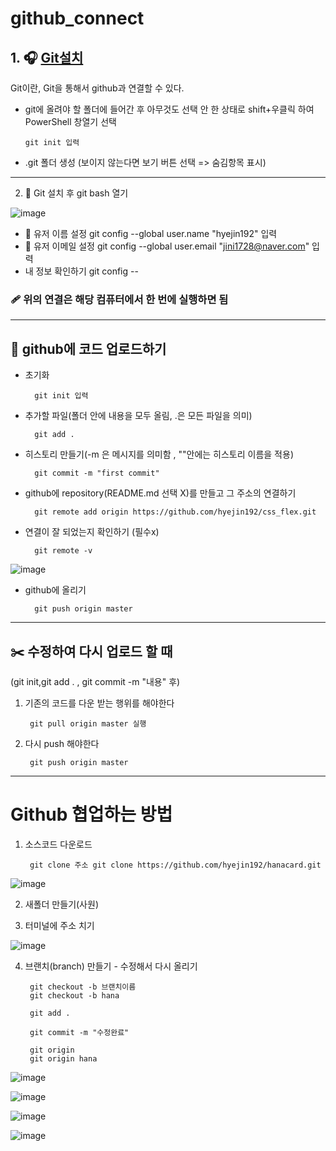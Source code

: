 # github_connect


## 1. 🎧 [Git설치](https://git-scm.com/download/win)
Git이란, Git을 통해서 github과 연결할 수 있다.
- git에 올려야 할 폴더에 들어간 후 아무것도 선택 안 한 상태로 shift+우클릭 하여 PowerShell 창열기 선택
        
      git init 입력
- .git 폴더 생성 (보이지 않는다면 보기 버튼 선택 => 숨김항목 표시)
- ---------------------
2. 🍰 Git 설치 후 git bash 열기

![image](https://user-images.githubusercontent.com/129017064/235417884-d534f35f-bd68-46fa-9628-250c06c43121.png)
* 📛 유저 이름 설정
        git config --global  user.name "hyejin192" 입력
* 📧 유저 이메일 설정
        git config --global user.email "jini1728@naver.com" 입력
* 내 정보 확인하기
        git config --

### 🩹 위의 연결은 해당 컴퓨터에서 한 번에 실행하면 됨
------------------------------------------

## 🎱 github에 코드 업로드하기
- 초기화

        git init 입력
        
- 추가할 파일(폴더 안에 내용을 모두 올림,  .은 모든 파일을 의미)
        
        git add .
        
- 히스토리 만들기(-m 은 메시지를 의미함 , ""안에는 히스토리 이름을 적용)  
        
        git commit -m "first commit"
        
- github에 repository(README.md 선택 X)를 만들고 그 주소의 연결하기
        
        git remote add origin https://github.com/hyejin192/css_flex.git
        
- 연결이 잘 되었는지 확인하기 (필수x)

        git remote -v
        
![image](https://user-images.githubusercontent.com/129017064/235423114-2dcf82d6-157a-4101-b643-38aafb60640b.png)
- github에 올리기

        git push origin master

  
--------------------------------------------------------------
## ✂️ 수정하여 다시 업로드 할 때 
(git init,git add . , git commit -m "내용" 후)
1. 기존의 코드를 다운 받는 행위를 해야한다
 
        git pull origin master 실행
        
2. 다시 push 해야한다

        git push origin master      
        
--------------------------------------------------------------------
# Github 협업하는 방법

1. 소스코드 다운로드 

        git clone 주소 git clone https://github.com/hyejin192/hanacard.git
![image](https://github.com/hyejin192/github_connect/assets/129017064/40923847-800e-4571-bd42-5ca1e48c8562)

2. 새폴더 만들기(사원)
        
3. 터미널에 주소 치기
     
![image](https://github.com/hyejin192/github_connect/assets/129017064/74930d02-5327-4df7-86c1-6ec76de96d0c)

4. 브랜치(branch) 만들기 - 수정해서 다시 올리기
        
        git checkout -b 브랜치이름
        git checkout -b hana 
        
        git add .
        
        git commit -m "수정완료"
        
        git origin 
        git origin hana
        
        
![image](https://github.com/hyejin192/github_connect/assets/129017064/71958e83-a7a0-42fa-8ed7-7745f7cb3c99)

![image](https://github.com/hyejin192/github_connect/assets/129017064/3da56d39-c73e-40a6-ab17-eb88d00ee43f)

![image](https://github.com/hyejin192/github_connect/assets/129017064/866b9057-5b4d-4bde-8d57-d50807bbde7e)

![image](https://github.com/hyejin192/github_connect/assets/129017064/7fcfb122-88b4-45ea-94cc-4749bee6a7d7)



